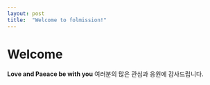 ```yaml
---
layout: post
title:  "Welcome to folmission!"
---
```


# Welcome

**Love and Paeace be with you**
여러분의 많은 관심과 응원에 감사드립니다. 
